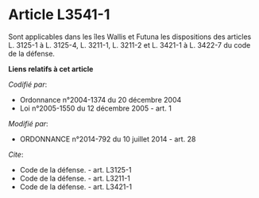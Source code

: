 # Article L3541-1

Sont applicables dans les îles Wallis et Futuna les dispositions des articles L. 3125-1 à L. 3125-4, L. 3211-1, L. 3211-2 et
L. 3421-1 à L. 3422-7 du code de la défense.

**Liens relatifs à cet article**

_Codifié par_:

  - Ordonnance n°2004-1374 du 20 décembre 2004
  - Loi n°2005-1550 du 12 décembre 2005 - art. 1

_Modifié par_:

  - ORDONNANCE n°2014-792 du 10 juillet 2014 - art. 28

_Cite_:

  - Code de la défense. - art. L3125-1
  - Code de la défense. - art. L3211-1
  - Code de la défense. - art. L3421-1
